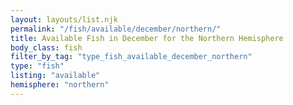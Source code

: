 ```yaml
---
layout: layouts/list.njk
permalink: "/fish/available/december/northern/"
title: Available Fish in December for the Northern Hemisphere
body_class: fish
filter_by_tag: "type_fish_available_december_northern"
type: "fish"
listing: "available"
hemisphere: "northern"
---
```

